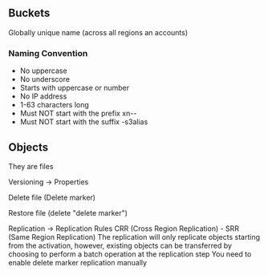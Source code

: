 
## Buckets
Globally unique name (across all regions an accounts)

### Naming Convention
- No uppercase
- No underscore
- Starts with uppercase or number
- No IP address
- 1-63 characters long
- Must NOT start with the prefix xn--
- Must NOT start with the suffix -s3alias

## Objects
They are files


Versioning -> Properties

Delete file (Delete marker)

Restore file (delete "delete marker")

Replication -> Replication Rules
CRR (Cross Region Replication) - SRR (Same Region Replication)
The replication will only replicate objects starting from the activation, however, existing objects can be transferred by choosing to perform a batch operation at the replication step
You need to enable delete marker replication manually